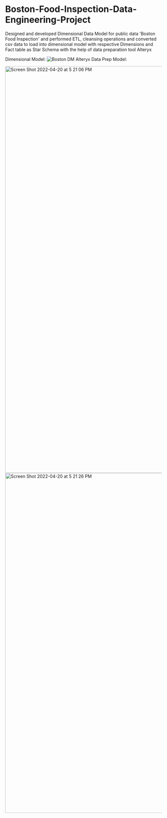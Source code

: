 # Boston-Food-Inspection-Data-Engineering-Project

Designed and developed Dimensional Data Model for public data 'Boston Food Inspection' and performed ETL, cleansing operations and converted csv data to load into dimensional model with respective Dimensions and Fact table as Star Schema with the help of data preparation tool Alteryx

Dimensional Model:
![Boston DM](https://user-images.githubusercontent.com/90269638/164325136-84c3da13-6a76-4abd-8ea9-3f2fbeb9f206.jpeg)
Alteryx Data Prep Model:

<img width="1304" alt="Screen Shot 2022-04-20 at 5 21 06 PM" src="https://user-images.githubusercontent.com/90269638/164325164-90147fe4-d85e-4867-9066-40dc675e8197.png">
<img width="1090" alt="Screen Shot 2022-04-20 at 5 21 26 PM" src="https://user-images.githubusercontent.com/90269638/164325168-e4d046ba-813b-432f-888a-9839afb51834.png">
